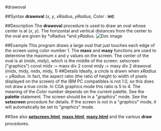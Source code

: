 
#drawoval

##Syntax
**drawoval** (*x*, *y*, *xRadius*, *yRadius*, *Color* : **int**)

##Description
The **drawoval** procedure is used to draw an oval whose center is at (*x*, *y*). The horizontal and vertical distances from the center to the oval are given by *xRadius *and *yRadius*.
![Doc image](drawoval01.gif)

##Example
This program draws a large oval that just touches each edge of the screen using color number 1. The **maxx** and **maxy** functions are used to determine the maximum x and y values on the screen. The center of the oval is at (*midx*, *midy*), which is the middle of the screen.
            setscreen ("graphics")
            const midx := maxx div 2
            const midy := maxy div 2
            drawoval (midx, midy, midx, midy, 1)
##Details
Ideally, a circle is drawn when *xRadius* = *yRadius*. In fact, the aspect ratio (the ratio of height to width of pixels displayed on the screen) of the IBM PC compatibles is not 1.0, so this does not draw a true circle. In CGA graphics mode this ratio is 5 to 4.
The meaning of the *Color* number depends on the current palette. See the **palette** statement.
The screen should be in a "*graphics*" mode. See the **setscreen** procedure for details. If the screen is not in a "*graphics*" mode, it will automatically be set to "*graphics*" mode.

##See also
**[setscreen.html](setscreen)**, **[maxx.html](maxx)**, **[maxy.html](maxy)** and the various **draw** procedures.
